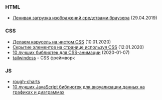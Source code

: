 ### HTML
* [Ленивая загрузка изображений средствами браузера](https://habr.com/ru/company/ruvds/blog/448914/) (29.04.2019)

### CSS
* [Делаем карусель на чистом CSS](https://css-tricks.com/css-only-carousel/) (10.01.2020)
* [Скрытие элементов на странице используя CSS](https://ishadeed.com/article/hiding-web/) (12.01.2020)
* [10 лучших библиотек для CSS-анимации](http://odinokun.com/2020-01-10-10-luchshih-bibliotek-dlya-css-animaci.html) (2020-01-07)
* [tailwindcss](https://github.com/tailwindcss/tailwindcss) - CSS фреймворк 

### JS
* [rough-charts](https://github.com/beizhedenglong/rough-charts)
* [10 лучших JavaScript библиотек для визуализации данных на графиках и диаграммах](https://habr.com/ru/post/457946/)